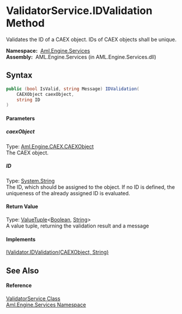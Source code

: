 ValidatorService.IDValidation Method
====================================
Validates the ID of a CAEX object. IDs of CAEX objects shall be unique.

  **Namespace:**  [Aml.Engine.Services][1]  
  **Assembly:**  AML.Engine.Services (in AML.Engine.Services.dll)

Syntax
------

```csharp
public (bool IsValid, string Message) IDValidation(
	CAEXObject caexObject,
	string ID
)
```

#### Parameters

##### *caexObject*
Type: [Aml.Engine.CAEX.CAEXObject][2]  
The CAEX object.

##### *ID*
Type: [System.String][3]  
 The ID, which should be assigned to the object. If no ID is defined, the uniqueness of the already assigned ID is evaluated.

#### Return Value
Type: [ValueTuple][4]&lt;[Boolean][5], [String][3]>  
A value tuple, returning the validation result and a message
#### Implements
[IValidator.IDValidation(CAEXObject, String)][6]  


See Also
--------

#### Reference
[ValidatorService Class][7]  
[Aml.Engine.Services Namespace][1]  

[1]: ../README.md
[2]: ../../Aml.Engine.CAEX/CAEXObject/README.md
[3]: https://docs.microsoft.com/dotnet/api/system.string
[4]: https://docs.microsoft.com/dotnet/api/system.valuetuple-2
[5]: https://docs.microsoft.com/dotnet/api/system.boolean
[6]: ../../Aml.Engine.Services.Interfaces/IValidator/IDValidation.md
[7]: README.md
[8]: https://www.automationml.org
[9]: ../../icons/logoShade.png
